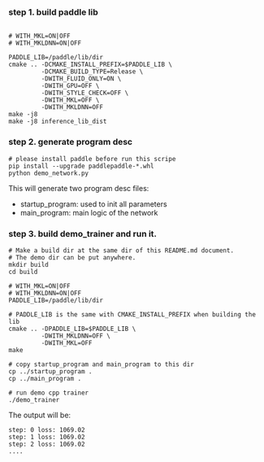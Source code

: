 
### step 1. build paddle lib

```

# WITH_MKL=ON|OFF
# WITH_MKLDNN=ON|OFF

PADDLE_LIB=/paddle/lib/dir
cmake .. -DCMAKE_INSTALL_PREFIX=$PADDLE_LIB \
         -DCMAKE_BUILD_TYPE=Release \
         -DWITH_FLUID_ONLY=ON \
         -DWITH_GPU=OFF \
         -DWITH_STYLE_CHECK=OFF \
         -DWITH_MKL=OFF \
         -DWITH_MKLDNN=OFF
make -j8
make -j8 inference_lib_dist
```

### step 2. generate program desc
```
# please install paddle before run this scripe
pip install --upgrade paddlepaddle-*.whl
python demo_network.py
```

This will generate two program desc files:
  - startup_program: used to init all parameters
  - main_program: main logic of the network

### step 3. build demo_trainer and run it.


```
# Make a build dir at the same dir of this README.md document.
# The demo dir can be put anywhere.
mkdir build
cd build

# WITH_MKL=ON|OFF
# WITH_MKLDNN=ON|OFF
PADDLE_LIB=/paddle/lib/dir

# PADDLE_LIB is the same with CMAKE_INSTALL_PREFIX when building the lib
cmake .. -DPADDLE_LIB=$PADDLE_LIB \
         -DWITH_MKLDNN=OFF \
         -DWITH_MKL=OFF
make

# copy startup_program and main_program to this dir
cp ../startup_program .
cp ../main_program .

# run demo cpp trainer
./demo_trainer

```

The output will be:
```
step: 0 loss: 1069.02
step: 1 loss: 1069.02
step: 2 loss: 1069.02
....
```
